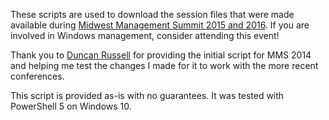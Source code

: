 These scripts are used to download the session files that were made available during [Midwest Management Summit 2015 and 2016](http://mmsmoa.com). If you are involved in Windows management, consider attending this event!

Thank you to [Duncan Russell](http://www.sysadmintechnotes.com/) for providing the initial script for MMS 2014 and helping me test the changes I made for it to work with the more recent conferences.

This script is provided as-is with no guarantees. It was tested with PowerShell 5 on Windows 10.
